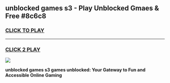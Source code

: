 
## unblocked games s3 - Play Unblocked Gmaes & Free #8c6c8
<h3>
<a href="https://premium.freeplayer.one?title=unblocked_games_s3&ref=01M">CLICK TO PLAY</a></h3>
<hr>

<h3>
<a href="https://premium.freeplayer.one?title=unblocked_games_s3&ref=01M">CLICK 2 PLAY</a>
  
</h3>

<a href="https://premium.freeplayer.one?title=unblocked_games_s3&ref=01M"><img src="https://clearcache.store/games.png"></a>


**unblocked games s3 games unblocked: Your Gateway to Fun and Accessible Online Gaming**
